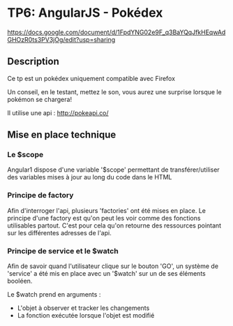 # TP6: AngularJS - Pokédex

https://docs.google.com/document/d/1FpdYNG02e9F_q3BaYQqJfkHEqwAdGHOzR0ts3PV3jOg/edit?usp=sharing

## Description

Ce tp est un pokédex uniquement compatible avec Firefox

Un conseil, en le testant, mettez le son, vous aurez une surprise lorsque le pokémon se chargera!

Il utilise une api : http://pokeapi.co/

## Mise en place technique

### Le $scope

Angular1 dispose d'une variable '$scope' permettant de transférer/utiliser des variables mises à jour au long du code dans le HTML

### Principe de factory

Afin d'interroger l'api, plusieurs 'factories' ont été mises en place.
Le principe d'une factory est qu'on peut les voir comme des fonctions utilisables partout. C'est pour cela qu'on retourne des ressources pointant sur les différentes adresses de l'api.

### Principe de service et le $watch

Afin de savoir quand l'utilisateur clique sur le bouton 'GO', un système de 'service' a été mis en place avec un '$watch' sur un de ses éléments booléen.

Le $watch prend en arguments :

* L'objet à observer et tracker les changements
* La fonction exécutée lorsque l'objet est modifié